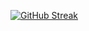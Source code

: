 [![GitHub Streak](http://github-readme-streak-stats.herokuapp.com?user=oplotDev&theme=dark&background=000000)](https://git.io/streak-stats)
